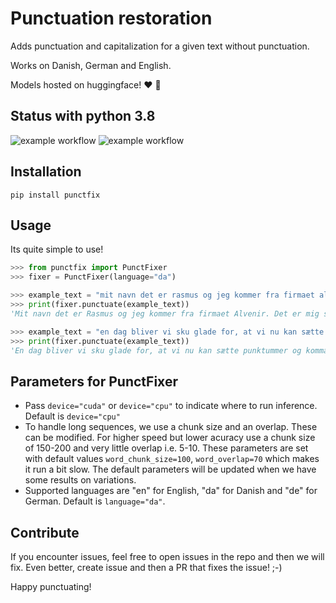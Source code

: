 # Punctuation restoration 
Adds punctuation and capitalization for a given text without punctuation.

Works on Danish, German and English. 

Models hosted on huggingface! ❤️  🤗

## Status with python 3.8
![example workflow](https://github.com/danspeech/punctfix/actions/workflows/run_tests.yml/badge.svg)
![example workflow](https://github.com/danspeech/punctfix/actions/workflows/pylint.yml/badge.svg)

## Installation
```
pip install punctfix
```

## Usage
Its quite simple to use! 

```python
>>> from punctfix import PunctFixer
>>> fixer = PunctFixer(language="da")

>>> example_text = "mit navn det er rasmus og jeg kommer fra firmaet alvenir det er mig som har trænet denne lækre model"
>>> print(fixer.punctuate(example_text))
'Mit navn det er Rasmus og jeg kommer fra firmaet Alvenir. Det er mig som har trænet denne lækre model.'

>>> example_text = "en dag bliver vi sku glade for, at vi nu kan sætte punktummer og kommaer i en sætning det fungerer da meget godt ikke"
>>> print(fixer.punctuate(example_text)) 
'En dag bliver vi sku glade for, at vi nu kan sætte punktummer og kommaer i en sætning. Det fungerer da meget godt, ikke?' 
```


## Parameters for PunctFixer
* Pass `device="cuda"` or `device="cpu"` to indicate where to run inference. Default is `device="cpu"`
* To handle long sequences, we use a chunk size and an overlap. These can be modified. For higher speed but 
lower acuracy use a chunk size of 150-200 and very little overlap i.e. 5-10. These parameters are set with 
default values `word_chunk_size=100`, `word_overlap=70` which makes it run a bit slow. The default parameters
will be updated when we have some results on variations. 
* Supported languages are "en" for English, "da" for Danish and "de" for German. Default is `language="da"`.


## Contribute
If you encounter issues, feel free to open issues in the repo and then we will fix. Even better, create issue and 
then a PR that fixes the issue! ;-)

Happy punctuating!
